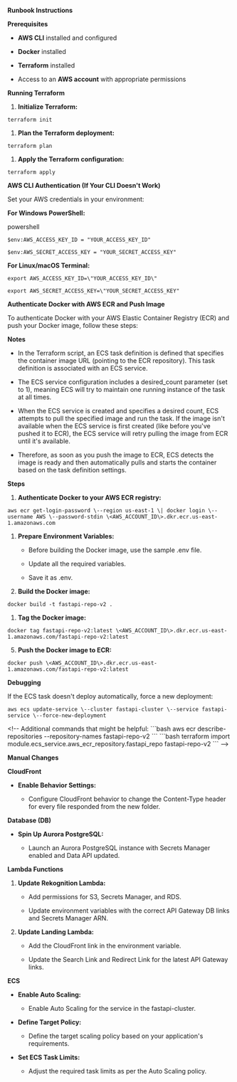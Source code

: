 **Runbook Instructions**

**Prerequisites**

-   **AWS CLI** installed and configured

-   **Docker** installed

-   **Terraform** installed

-   Access to an **AWS account** with appropriate permissions

**Running Terraform**

1.  **Initialize Terraform:**

`terraform init`

1.  **Plan the Terraform deployment:**

`terraform plan`

1.  **Apply the Terraform configuration:**

`terraform apply`

**AWS CLI Authentication (If Your CLI Doesn\'t Work)**

Set your AWS credentials in your environment:

**For Windows PowerShell:**

powershell

`$env:AWS_ACCESS_KEY_ID = "YOUR_ACCESS_KEY_ID"`

`$env:AWS_SECRET_ACCESS_KEY = "YOUR_SECRET_ACCESS_KEY"`

**For Linux/macOS Terminal:**

`export AWS_ACCESS_KEY_ID=\"YOUR_ACCESS_KEY_ID\"`

`export AWS_SECRET_ACCESS_KEY=\"YOUR_SECRET_ACCESS_KEY"`

**Authenticate Docker with AWS ECR and Push Image**

To authenticate Docker with your AWS Elastic Container Registry (ECR)
and push your Docker image, follow these steps:

**Notes**

-   In the Terraform script, an ECS task definition is defined that
    specifies the container image URL (pointing to the ECR repository).
    This task definition is associated with an ECS service.

-   The ECS service configuration includes a desired_count parameter
    (set to 1), meaning ECS will try to maintain one running instance of
    the task at all times.

-   When the ECS service is created and specifies a desired count, ECS
    attempts to pull the specified image and run the task. If the image
    isn't available when the ECS service is first created (like before
    you\'ve pushed it to ECR), the ECS service will retry pulling the
    image from ECR until it's available.

-   Therefore, as soon as you push the image to ECR, ECS detects the
    image is ready and then automatically pulls and starts the container
    based on the task definition settings.

**Steps**

1.  **Authenticate Docker to your AWS ECR registry:**

`aws ecr get-login-password \--region us-east-1 \| docker login
\--username AWS \--password-stdin
\<AWS_ACCOUNT_ID\>.dkr.ecr.us-east-1.amazonaws.com`

1.  **Prepare Environment Variables:**

    -   Before building the Docker image, use the sample .env file.

    -   Update all the required variables.

    -   Save it as .env.

2.  **Build the Docker image:**

`docker build -t fastapi-repo-v2 .`

1.  **Tag the Docker image:**

`docker tag fastapi-repo-v2:latest
\<AWS_ACCOUNT_ID\>.dkr.ecr.us-east-1.amazonaws.com/fastapi-repo-v2:latest`

5.  **Push the Docker image to ECR:**

`docker push
\<AWS_ACCOUNT_ID\>.dkr.ecr.us-east-1.amazonaws.com/fastapi-repo-v2:latest`

**Debugging**

If the ECS task doesn\'t deploy automatically, force a new deployment:

`aws ecs update-service \--cluster fastapi-cluster \--service
fastapi-service \--force-new-deployment`

\<!\-- Additional commands that might be helpful: \`\`\`bash aws ecr
describe-repositories \--repository-names fastapi-repo-v2 \`\`\`
\`\`\`bash terraform import
module.ecs_service.aws_ecr_repository.fastapi_repo fastapi-repo-v2
\`\`\` \--\>

**Manual Changes**

**CloudFront**

-   **Enable Behavior Settings:**

    -   Configure CloudFront behavior to change the Content-Type header
        for every file responded from the new folder.

**Database (DB)**

-   **Spin Up Aurora PostgreSQL:**

    -   Launch an Aurora PostgreSQL instance with Secrets Manager
        enabled and Data API updated.

**Lambda Functions**

1.  **Update Rekognition Lambda:**

    -   Add permissions for S3, Secrets Manager, and RDS.

    -   Update environment variables with the correct API Gateway DB
        links and Secrets Manager ARN.

2.  **Update Landing Lambda:**

    -   Add the CloudFront link in the environment variable.

    -   Update the Search Link and Redirect Link for the latest API
        Gateway links.

**ECS**

-   **Enable Auto Scaling:**

    -   Enable Auto Scaling for the service in the fastapi-cluster.

-   **Define Target Policy:**

    -   Define the target scaling policy based on your application\'s
        requirements.

-   **Set ECS Task Limits:**

    -   Adjust the required task limits as per the Auto Scaling policy.
